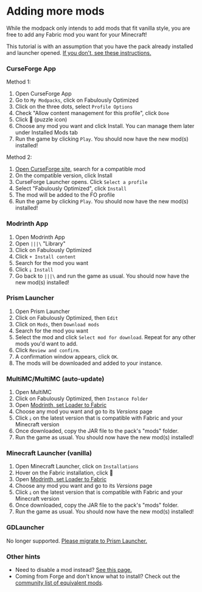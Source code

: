 # Adding more mods

While the modpack only intends to add mods that fit vanilla style, you are free to add any Fabric mod you want for your Minecraft!

This tutorial is with an assumption that you have the pack already installed and launcher opened. [If you don't, see these instructions.](install-instructions.md)

### CurseForge App

Method 1:

1. Open CurseForge App
2. Go to `My Modpacks`, click on Fabulously Optimized
3. Click on the three dots, select `Profile Options`
4. Check "Allow content management for this profile", click `Done`
5. Click 🧩 (puzzle icon)
6. Choose any mod you want and click Install. You can manage them later under Installed Mods tab
7. Run the game by clicking `Play`. You should now have the new mod(s) installed!

Method 2:

1. [Open CurseForge site](https://www.curseforge.com/minecraft/search?page=1&gameFlavorsIds=4), search for a compatible mod
2. On the compatible version, click Install
3. CurseForge Launcher opens. Click `Select a profile`
4. Select "Fabulously Optimized", click `Install`
5. The mod will be added to the FO profile
6. Run the game by clicking `Play`. You should now have the new mod(s) installed!

### Modrinth App

1. Open Modrinth App
2. Open `|||\` "Library"
3. Click on Fabulously Optimized
4. Click `+ Install content`
5. Search for the mod you want
6. Click `⤓ Install`
7. Go back to `|||\` and run the game as usual. You should now have the new mod(s) installed!

### Prism Launcher

1. Open Prism Launcher
2. Click on Fabulously Optimized, then `Edit`
3. Click on `Mods`, then `Download mods`
4. Search for the mod you want
5. Select the mod and click `Select mod for download`. Repeat for any other mods you'd want to add.
6. Click `Review and confirm`. 
7. A confirmation window appears, click `OK`.
8. The mods will be downloaded and added to your instance.

### MultiMC/MultiMC (auto-update)

1. Open MultiMC
2. Click on Fabulously Optimized, then `Instance Folder`
3. Open [Modrinth, set Loader to Fabric](https://modrinth.com/mods?g=categories:%27fabric%27)
4. Choose any mod you want and go to its _Versions_ page
5. Click `⤓` on the latest version that is compatible with Fabric and your Minecraft version
6. Once downloaded, copy the JAR file to the pack's "mods" folder.
7. Run the game as usual. You should now have the new mod(s) installed!

### Minecraft Launcher (vanilla)

1. Open Minecraft Launcher, click on `Installations`
2. Hover on the Fabric installation, click 📂
3. Open [Modrinth, set Loader to Fabric](https://modrinth.com/mods?g=categories:%27fabric%27)
4. Choose any mod you want and go to its _Versions_ page
5. Click `⤓` on the latest version that is compatible with Fabric and your Minecraft version
6. Once downloaded, copy the JAR file to the pack's "mods" folder.
7. Run the game as usual. You should now have the new mod(s) installed!

### GDLauncher

No longer supported. [Please migrate to Prism Launcher.](install-instructions.md#gdlauncher)

### Other hints

* Need to disable a mod instead? [See this page.](disabling-mods.md)
* Coming from Forge and don't know what to install? Check out the [community list of equivalent mods](https://gist.github.com/TrueCP6/4853f15015b210fd3b1e210e9e485f83#file-forge-to-fabric-ports-md).
